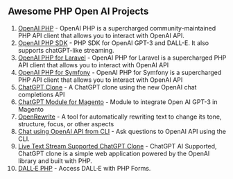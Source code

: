 ## Awesome PHP Open AI Projects
1. [OpenAI PHP](https://github.com/openai-php/client) - OpenAI PHP is a supercharged community-maintained PHP API client that allows you to interact with OpenAI API.
2. [OpenAI PHP SDK](https://github.com/orhanerday/open-ai) - PHP SDK for OpenAI GPT-3 and DALL-E. It also supports chatGPT-like streaming.
3. [OpenAI PHP for Laravel](https://github.com/openai-php/laravel) - OpenAI PHP for Laravel is a supercharged PHP API client that allows you to interact with OpenAI API
4. [ OpenAI PHP for Symfony](https://github.com/openai-php/symfony) - OpenAI PHP for Symfony is a supercharged PHP API client that allows you to interact with OpenAI API
5. [ChatGPT Clone](https://github.com/beyondcode/chatgpt-clone) - A ChatGPT clone using the new OpenAI chat completions API
6. [ChatGPT Module for Magento](https://github.com/SamueleMartini/Magento-GPT-3-integration) - Module to integrate Open AI GPT-3 in Magento
7. [OpenRewrite](https://github.com/mostafa-amine/OpenRewrite) - A tool for automatically rewriting text to change its tone, structure, focus, or other aspects
8. [Chat using OpenAI API from CLI](https://github.com/maurobonfietti/chat-open-ai-cli) - Ask questions to OpenAI API using the CLI.
9. [Live Text Stream Supported ChatGPT Clone](https://github.com/orhanerday/ChatGPT) - ChatGPT AI Supported, ChatGPT clone is a simple web application powered by the OpenAI library and built with PHP. 
10. [DALL·E PHP](https://github.com/orhanerday/DALLE-Examples) - Access DALL·E with PHP Forms.
